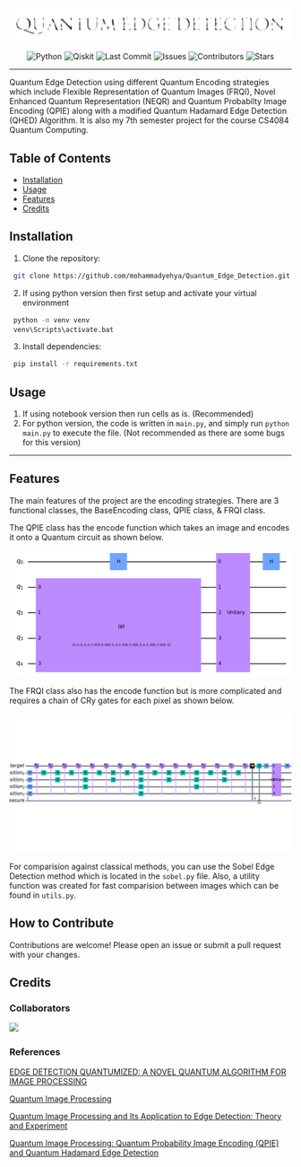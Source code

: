 <div align="center">
 
 ![Quantum_Edge_Detection](assets/images/Logo.png)
 
 ![Python](https://img.shields.io/badge/Python-3670A0?logo=python&logoColor=ffdd54)
 ![Qiskit](https://img.shields.io/badge/Qiskit-%236929C4.svg?logo=Qiskit&logoColor=white)
 ![Last Commit](https://img.shields.io/github/last-commit/mohammadyehya/Quantum_Edge_Detection)
 ![Issues](https://img.shields.io/github/issues/mohammadyehya/Quantum_Edge_Detection)
 ![Contributors](https://img.shields.io/github/contributors/mohammadyehya/Quantum_Edge_Detection)
 ![Stars](https://img.shields.io/github/stars/mohammadyehya/Quantum_Edge_Detection)
 
</div>

---
Quantum Edge Detection using different Quantum Encoding strategies which include Flexible Representation of Quantum Images (FRQI), Novel Enhanced Quantum Representation (NEQR) and Quantum Probabilty Image Encoding (QPIE) along with a modified Quantum Hadamard Edge Detection (QHED) Algorithm. It is also my 7th semester project for the course CS4084 Quantum Computing.

## Table of Contents

- [Installation](#installation)
- [Usage](#usage)
- [Features](#features)
- [Credits](#credits)

## Installation

1. Clone the repository:
```bash
 git clone https://github.com/mohammadyehya/Quantum_Edge_Detection.git
```

2. If using python version then first setup and activate your virtual environment
```bash
 python -m venv venv
 venv\Scripts\activate.bat
```
3. Install dependencies:
```bash
 pip install -r requirements.txt
 ```

## Usage
1. If using notebook version then run cells as is. (Recommended)
2. For python version, the code is written in `main.py`, and simply run `python main.py` to execute the file. (Not recommended as there are some bugs for this version)
---

## Features

The main features of the project are the encoding strategies. There are 3 functional classes, the BaseEncoding class, QPIE class, & FRQI class. 

The QPIE class has the encode function which takes an image and encodes it onto a Quantum circuit as shown below.

![](assets/images/QPIE.png)

The FRQI class also has the encode function but is more complicated and requires a chain of CRy gates for each pixel as shown below.

![](assets/images/FRQI.png)

For comparision against classical methods, you can use the Sobel Edge Detection method which is located in the `sobel.py` file. Also, a utility function was created for fast comparision between images which can be found in `utils.py`.

## How to Contribute
Contributions are welcome! Please open an issue or submit a pull request with your changes.

<!-- >

## License
Distributed under the AGPLv3 License. See LICENSE for more information.

< -->

## Credits
### Collaborators

<a href="https://github.com/mohammadyehya/Quantum_Edge_Detection/graphs/contributors">
  <img src="https://contrib.rocks/image?repo=mohammadyehya/Quantum_Edge_Detection" />
</a>

### References

[EDGE DETECTION QUANTUMIZED: A NOVEL QUANTUM ALGORITHM FOR IMAGE PROCESSING](https://arxiv.org/pdf/2404.06889)

[Quantum Image Processing](https://arxiv.org/pdf/2203.01831)

[Quantum Image Processing and Its Application to Edge Detection: Theory and Experiment](https://arxiv.org/pdf/1801.01465)

[Quantum Image Processing: Quantum Probability Image Encoding (QPIE) and Quantum Hadamard Edge Detection](https://medium.com/mit-6-s089-intro-to-quantum-computing/quantum-image-processing-quantum-probability-image-encoding-qpie-and-quantum-hadamard-edge-df7bd3dc7f8)
